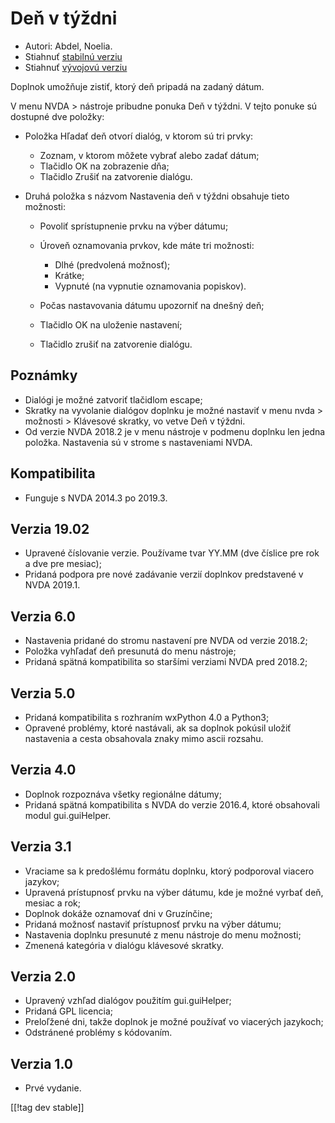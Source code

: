 # Deň v týždni #

* Autori: Abdel, Noelia.
* Stiahnuť [stabilnú verziu][1]
* Stiahnuť [vývojovú verziu][2]

Doplnok umožňuje zistiť, ktorý deň pripadá na zadaný dátum.

V menu NVDA > nástroje pribudne ponuka Deň v týždni. V tejto ponuke sú
dostupné dve položky:

* Položka Hľadať deň otvorí dialóg, v ktorom sú tri prvky:

    * Zoznam, v ktorom môžete vybrať alebo zadať dátum;
    * Tlačidlo OK na zobrazenie dňa;
    * Tlačidlo Zrušiť na zatvorenie dialógu.

* Druhá položka s názvom Nastavenia deň v týždni obsahuje tieto možnosti:

    * Povoliť sprístupnenie prvku na výber dátumu;
    * Úroveň oznamovania prvkov, kde máte tri možnosti:

        * Dlhé (predvolená možnosť);
        * Krátke;
        * Vypnuté (na vypnutie oznamovania popiskov).

    * Počas nastavovania dátumu upozorniť na dnešný deň;
    * Tlačidlo OK na uloženie nastavení;
    * Tlačidlo zrušiť na zatvorenie dialógu.

## Poznámky ##

* Dialógi je možné zatvoriť tlačidlom escape;
* Skratky na vyvolanie dialógov doplnku je možné nastaviť v menu nvda >
  možnosti > Klávesové skratky, vo vetve Deň v týždni.
* Od verzie NVDA 2018.2 je v menu nástroje v podmenu doplnku len jedna
  položka. Nastavenia sú v strome s nastaveniami NVDA.

## Kompatibilita ##

* Funguje s NVDA 2014.3 po 2019.3.

## Verzia 19.02 ##

* Upravené číslovanie verzie. Používame tvar YY.MM (dve číslice pre rok a
  dve pre mesiac);
* Pridaná podpora pre nové zadávanie verzií doplnkov predstavené v NVDA
  2019.1.

## Verzia 6.0 ##

* Nastavenia pridané do stromu nastavení pre NVDA od verzie 2018.2;
* Položka vyhľadať deň presunutá do menu nástroje;
* Pridaná spätná kompatibilita so staršími verziami NVDA pred 2018.2;

## Verzia 5.0 ##

* Pridaná kompatibilita s rozhraním wxPython 4.0 a Python3;
* Opravené problémy, ktoré nastávali, ak sa doplnok pokúsil uložiť
  nastavenia a cesta obsahovala znaky mimo ascii rozsahu.

## Verzia 4.0 ##

* Doplnok rozpoznáva všetky regionálne dátumy;
* Pridaná spätná kompatibilita s NVDA do verzie 2016.4, ktoré obsahovali
  modul gui.guiHelper.

## Verzia 3.1 ##

* Vraciame sa k predošlému formátu doplnku, ktorý podporoval viacero
  jazykov;
* Upravená prístupnosť prvku na výber dátumu, kde je možné vyrbať deň,
  mesiac a rok;
* Doplnok dokáže oznamovať dni v Gruzínčine;
* Pridaná možnosť nastaviť prístupnosť prvku na výber dátumu;
* Nastavenia doplnku presunuté z menu nástroje do menu možnosti;
* Zmenená kategória v dialógu klávesové skratky.

## Verzia 2.0 ##

* Upravený vzhľad dialógov použitím gui.guiHelper;
* Pridaná GPL licencia;
* Preloľžené dni, takže doplnok je možné používať vo viacerých jazykoch;
* Odstránené problémy s kódovaním.

## Verzia 1.0 ##

* Prvé vydanie.

[[!tag dev stable]]

[1]: https://addons.nvda-project.org/files/get.php?file=dw

[2]: https://addons.nvda-project.org/files/get.php?file=dw-dev
